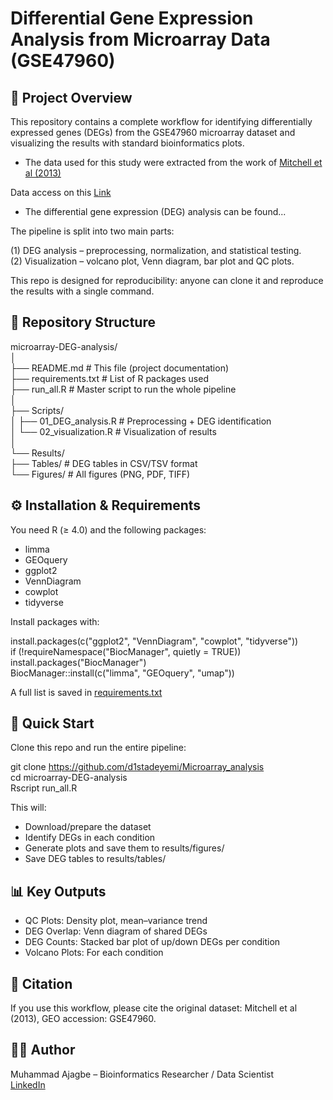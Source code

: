 # Differential Gene Expression Analysis from Microarray Data (GSE47960)<br>
## 📌 Project Overview <br>

This repository contains a complete workflow for identifying differentially expressed genes (DEGs) from the GSE47960 microarray dataset and visualizing the results with standard bioinformatics plots.

* The data used for this study were extracted from the work of [Mitchell et al (2013)](https://journals.plos.org/plosone/article?id=10.1371/journal.pone.0069374)<br>

Data access on this [Link](https://www.ncbi.nlm.nih.gov/geo/query/acc.cgi?acc=GSE47960)<br>

* The differential gene expression (DEG) analysis can be found...

The pipeline is split into two main parts:

(1) DEG analysis – preprocessing, normalization, and statistical testing.<br>
(2) Visualization – volcano plot, Venn diagram, bar plot and QC plots.

This repo is designed for reproducibility: anyone can clone it and reproduce the results with a single command.

## 📂 Repository Structure<br>
microarray-DEG-analysis/<br>
│<br>
├── README.md               # This file (project documentation)<br>
├── requirements.txt        # List of R packages used<br>
├── run_all.R               # Master script to run the whole pipeline<br>
│<br>
├── Scripts/<br>
│   ├── 01_DEG_analysis.R   # Preprocessing + DEG identification<br>
│   └── 02_visualization.R  # Visualization of results<br>
│<br>
└── Results/<br>
    ├── Tables/             # DEG tables in CSV/TSV format<br>
    └── Figures/            # All figures (PNG, PDF, TIFF)<br>

## ⚙️ Installation & Requirements

You need R (≥ 4.0) and the following packages:<br>
- limma<br>
- GEOquery<br>
- ggplot2<br>
- VennDiagram<br>
- cowplot<br>
- tidyverse<br>

Install packages with:

install.packages(c("ggplot2", "VennDiagram", "cowplot", "tidyverse"))<br>
if (!requireNamespace("BiocManager", quietly = TRUE)) install.packages("BiocManager")<br>
BiocManager::install(c("limma", "GEOquery", "umap"))<br>

A full list is saved in [requirements.txt](https://github.com/d1stadeyemi/Microarray_analysis/blob/master/requirements.txt)

## 🚀 Quick Start

Clone this repo and run the entire pipeline:

git clone https://github.com/d1stadeyemi/Microarray_analysis<br>
cd microarray-DEG-analysis<br>
Rscript run_all.R<br>

This will:

- Download/prepare the dataset<br>
- Identify DEGs in each condition<br>
- Generate plots and save them to results/figures/<br>
- Save DEG tables to results/tables/<br>

## 📊 Key Outputs

- QC Plots: Density plot, mean–variance trend<br>
- DEG Overlap: Venn diagram of shared DEGs<br>
- DEG Counts: Stacked bar plot of up/down DEGs per condition<br>
- Volcano Plots: For each condition<br>

## 📑 Citation

If you use this workflow, please cite the original dataset:
Mitchell et al (2013), GEO accession: GSE47960.

## 👩‍💻 Author

Muhammad Ajagbe – Bioinformatics Researcher / Data Scientist <br>
[LinkedIn](www.linkedin.com/in/muhammadajagbe)
